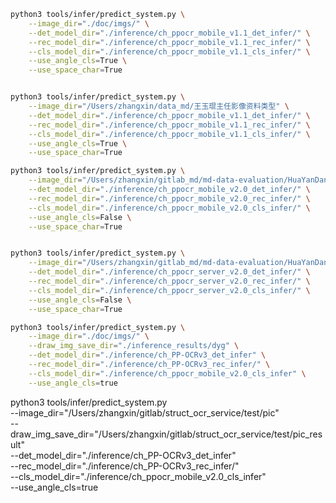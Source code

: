 


```bash
python3 tools/infer/predict_system.py \
    --image_dir="./doc/imgs/" \
    --det_model_dir="./inference/ch_ppocr_mobile_v1.1_det_infer/" \
    --rec_model_dir="./inference/ch_ppocr_mobile_v1.1_rec_infer/" \
    --cls_model_dir="./inference/ch_ppocr_mobile_v1.1_cls_infer/" \
    --use_angle_cls=True \
    --use_space_char=True


python3 tools/infer/predict_system.py \
    --image_dir="/Users/zhangxin/data_md/王玉琨主任影像资料类型" \
    --det_model_dir="./inference/ch_ppocr_mobile_v1.1_det_infer/" \
    --rec_model_dir="./inference/ch_ppocr_mobile_v1.1_rec_infer/" \
    --cls_model_dir="./inference/ch_ppocr_mobile_v1.1_cls_infer/" \
    --use_angle_cls=True \
    --use_space_char=True
```


```bash
python3 tools/infer/predict_system.py \
    --image_dir="/Users/zhangxin/gitlab_md/md-data-evaluation/HuaYanDan/20201117/imgs" \
    --det_model_dir="./inference/ch_ppocr_mobile_v2.0_det_infer/" \
    --rec_model_dir="./inference/ch_ppocr_mobile_v2.0_rec_infer/" \
    --cls_model_dir="./inference/ch_ppocr_mobile_v2.0_cls_infer/" \
    --use_angle_cls=False \
    --use_space_char=True


python3 tools/infer/predict_system.py \
    --image_dir="/Users/zhangxin/gitlab_md/md-data-evaluation/HuaYanDan/20201117/imgs" \
    --det_model_dir="./inference/ch_ppocr_server_v2.0_det_infer/" \
    --rec_model_dir="./inference/ch_ppocr_server_v2.0_rec_infer/" \
    --cls_model_dir="./inference/ch_ppocr_server_v2.0_cls_infer/" \
    --use_angle_cls=False \
    --use_space_char=True
```


```bash
python3 tools/infer/predict_system.py \
    --image_dir="./doc/imgs/" \
    --draw_img_save_dir="./inference_results/dyg" \
    --det_model_dir="./inference/ch_PP-OCRv3_det_infer" \
    --rec_model_dir="./inference/ch_PP-OCRv3_rec_infer/" \
    --cls_model_dir="./inference/ch_ppocr_mobile_v2.0_cls_infer" \
    --use_angle_cls=true
```


python3 tools/infer/predict_system.py \
    --image_dir="/Users/zhangxin/gitlab/struct_ocr_service/test/pic" \
    --draw_img_save_dir="/Users/zhangxin/gitlab/struct_ocr_service/test/pic_result" \
    --det_model_dir="./inference/ch_PP-OCRv3_det_infer" \
    --rec_model_dir="./inference/ch_PP-OCRv3_rec_infer/" \
    --cls_model_dir="./inference/ch_ppocr_mobile_v2.0_cls_infer" \
    --use_angle_cls=true